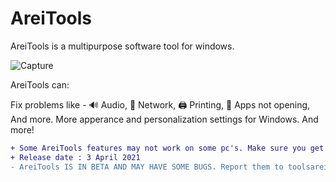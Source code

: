 # AreiTools

AreiTools is a multipurpose software tool for windows.

![Capture](https://user-images.githubusercontent.com/80171286/112752629-dafbcc00-8fcb-11eb-8dc0-977da9f2f952.PNG)

AreiTools can:

Fix problems like - 🔊 Audio, 📡 Network, 🖨️ Printing, 🎲 Apps not opening, And more.
More apperance and personalization settings for Windows.
And more!


```diff
+ Some AreiTools features may not work on some pc's. Make sure you get the right version for your version of Windows. 7/8/10
+ Release date : 3 April 2021
- AreiTools IS IN BETA AND MAY HAVE SOME BUGS. Report them to toolsarei@gmail.com
